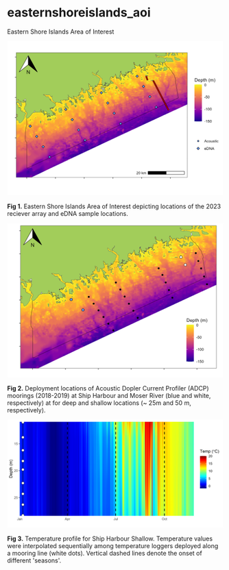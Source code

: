 # easternshoreislands_aoi
Eastern Shore Islands Area of Interest

![](output/esi_map.png)

__Fig 1.__ Eastern Shore Islands Area of Interest depicting locations of the 2023 reciever array and eDNA sample locations. 

![](output/ESI_2025_CSAS/esi_map_adcp.png)

__Fig 2.__ Deployment locations of Acoustic Dopler Current Profiler (ADCP) moorings (2018-2019) at Ship Harbour and Moser River (blue and white, respectively) at for deep and shallow locations (~ 25m and 50 m, respectively).

![](output/ESI_2025_CSAS/tchain-plot.jpg)

__Fig 3.__ Temperature profile for Ship Harbour Shallow. Temperature values were interpolated sequentially among temperature loggers deployed along a mooring line (white dots). Vertical dashed lines denote the onset of different 'seasons'.  
